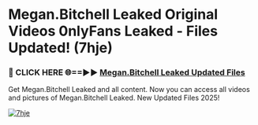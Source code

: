 # Megan.Bitchell Leaked Original Videos 0nlyFans Leaked - Files Updated! (7hje)

<h3>🔴 CLICK HERE 🌐==►► <a href="https://tinyurl.com/2m67pmp6" rel="nofollow">Megan.Bitchell Leaked Updated Files</a></h3>

Get Megan.Bitchell Leaked and all content. Now you can access all videos and pictures of Megan.Bitchell Leaked. New Updated Files 2025!

[![7hje](https://i.imgur.com/H4QAA4z.gif)](https://tinyurl.com/2m67pmp6)